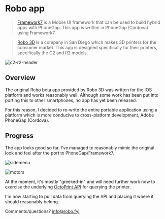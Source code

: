 # Robo app 

> [Framework7](http://www.idangero.us/framework7) is a Mobile UI framework that can be used to build hybrid apps with PhoneGap. This app is written in PhoneGap (Cordova) using Framework7. 

> [Robo 3D](https://robo3d.com) is a company in San Diego which makes 3D printers for the consumer market. This app is designed specifically for their printers, specifically the C2 and R2 models. 

![c2-r2-header](https://user-images.githubusercontent.com/15971213/32683766-b7311db8-c632-11e7-9f81-8d5e35315461.jpg)

## Overview
The original Robo beta app provided by Robo 3D was written for the iOS platform and works reasonably well. Although some work has been put into porting this to other smartphones, no app has yet been released.

For this reason, I decided to re-write the entire portable application using a platform which is more conducive to cross-platform development, Adobe PhoneGap (Cordova).

## Progress
The app looks good so far. I've managed to reasonably mimic the original look and feel after the port to PhoneGap/Framework7.

![sidemenu](https://user-images.githubusercontent.com/15971213/32874784-3be51bbc-ca49-11e7-9b26-3c64c638df01.png)

![motors](https://user-images.githubusercontent.com/15971213/32874814-6822c9e0-ca49-11e7-9fb5-5bd20e988246.png)

At the moment, it's mostly "greeked-in" and will need further work now to exercise the underlying [OctoPrint API](http://docs.octoprint.org/en/master/api/) for querying the printer.

I'm now starting to pull data from querying the API and placing it where it should reasonably belong.

Comments/questions?  [info@robo.fyi](mailto:info@robo.fyi)



  